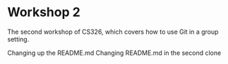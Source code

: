 # Workshop 2

The second workshop of CS326, which covers how to use Git in a group setting.

Changing up the README.md
Changing README.md in the second clone
